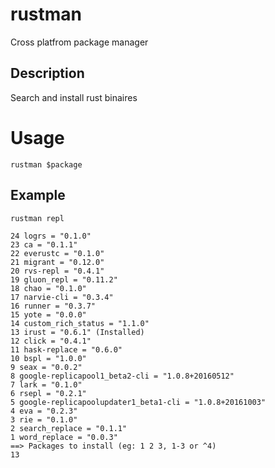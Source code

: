 # rustman
Cross platfrom package manager

## Description
Search and install rust binaires

# Usage
`rustman $package`

## Example
`rustman repl` 
```
24 logrs = "0.1.0" 
23 ca = "0.1.1" 
22 everustc = "0.1.0" 
21 migrant = "0.12.0" 
20 rvs-repl = "0.4.1" 
19 gluon_repl = "0.11.2" 
18 chao = "0.1.0" 
17 narvie-cli = "0.3.4" 
16 runner = "0.3.7" 
15 yote = "0.0.0" 
14 custom_rich_status = "1.1.0" 
13 irust = "0.6.1" (Installed)
12 click = "0.4.1" 
11 hask-replace = "0.6.0" 
10 bspl = "1.0.0" 
9 seax = "0.0.2" 
8 google-replicapool1_beta2-cli = "1.0.8+20160512" 
7 lark = "0.1.0" 
6 rsepl = "0.2.1" 
5 google-replicapoolupdater1_beta1-cli = "1.0.8+20161003" 
4 eva = "0.2.3" 
3 rie = "0.1.0" 
2 search_replace = "0.1.1" 
1 word_replace = "0.0.3" 
==> Packages to install (eg: 1 2 3, 1-3 or ^4)
13
```
